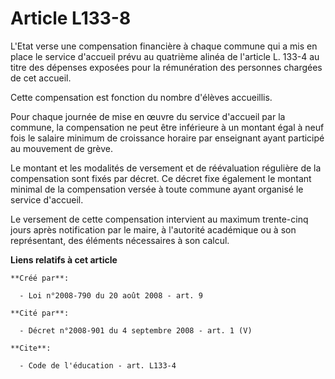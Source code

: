 # Article L133-8

L'Etat verse une compensation financière à chaque commune qui a mis en place le service d'accueil prévu au quatrième alinéa
de l'article L. 133-4 au titre des dépenses exposées pour la rémunération des personnes chargées de cet accueil. 

Cette compensation est fonction du nombre d'élèves accueillis. 

Pour chaque journée de mise en œuvre du service d'accueil par la commune, la compensation ne peut être inférieure à un
montant égal à neuf fois le salaire minimum de croissance horaire par enseignant ayant participé au mouvement de grève. 

Le montant et les modalités de versement et de réévaluation régulière de la compensation sont fixés par décret. Ce décret
fixe également le montant minimal de la compensation versée à toute commune ayant organisé le service d'accueil. 

Le versement de cette compensation intervient au maximum trente-cinq jours après notification par le maire, à l'autorité
académique ou à son représentant, des éléments nécessaires à son calcul.

**Liens relatifs à cet article**

	**Créé par**:

	  - Loi n°2008-790 du 20 août 2008 - art. 9

	**Cité par**:

	  - Décret n°2008-901 du 4 septembre 2008 - art. 1 (V)

	**Cite**:

	  - Code de l'éducation - art. L133-4
